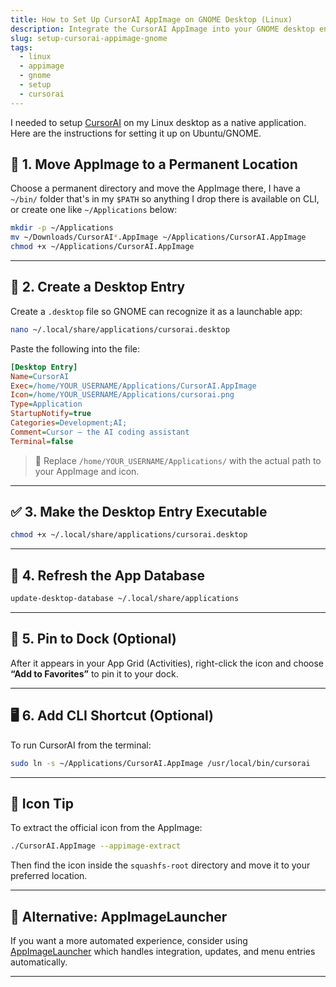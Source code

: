 ```yaml
---
title: How to Set Up CursorAI AppImage on GNOME Desktop (Linux)
description: Integrate the CursorAI AppImage into your GNOME desktop environment like a native app.
slug: setup-cursorai-appimage-gnome
tags:
  - linux
  - appimage
  - gnome
  - setup
  - cursorai
---
```


I needed to setup [CursorAI](https://www.cursor.com/) on my Linux desktop as a native application. Here are the instructions for setting it up on Ubuntu/GNOME.

## 📁 1. Move AppImage to a Permanent Location

Choose a permanent directory and move the AppImage there, I have a `~/bin/` folder that's in my `$PATH` so anything I drop there is available on CLI, or create one like `~/Applications` below:

```bash
mkdir -p ~/Applications
mv ~/Downloads/CursorAI*.AppImage ~/Applications/CursorAI.AppImage
chmod +x ~/Applications/CursorAI.AppImage
```

---

## 📝 2. Create a Desktop Entry

Create a `.desktop` file so GNOME can recognize it as a launchable app:

```bash
nano ~/.local/share/applications/cursorai.desktop
```

Paste the following into the file:

```ini
[Desktop Entry]
Name=CursorAI
Exec=/home/YOUR_USERNAME/Applications/CursorAI.AppImage
Icon=/home/YOUR_USERNAME/Applications/cursorai.png
Type=Application
StartupNotify=true
Categories=Development;AI;
Comment=Cursor – the AI coding assistant
Terminal=false
```

> 🔁 Replace `/home/YOUR_USERNAME/Applications/` with the actual path to your AppImage and icon.

---

## ✅ 3. Make the Desktop Entry Executable

```bash
chmod +x ~/.local/share/applications/cursorai.desktop
```

---

## 🔄 4. Refresh the App Database

```bash
update-desktop-database ~/.local/share/applications
```

---

## 📌 5. Pin to Dock (Optional)

After it appears in your App Grid (Activities), right-click the icon and choose **“Add to Favorites”** to pin it to your dock.

---

## 🖥️ 6. Add CLI Shortcut (Optional)

To run CursorAI from the terminal:

```bash
sudo ln -s ~/Applications/CursorAI.AppImage /usr/local/bin/cursorai
```

---

## 🎨 Icon Tip

To extract the official icon from the AppImage:

```bash
./CursorAI.AppImage --appimage-extract
```

Then find the icon inside the `squashfs-root` directory and move it to your preferred location.

---

## 🚀 Alternative: AppImageLauncher

If you want a more automated experience, consider using [AppImageLauncher](https://github.com/TheAssassin/AppImageLauncher) which handles integration, updates, and menu entries automatically.

---
